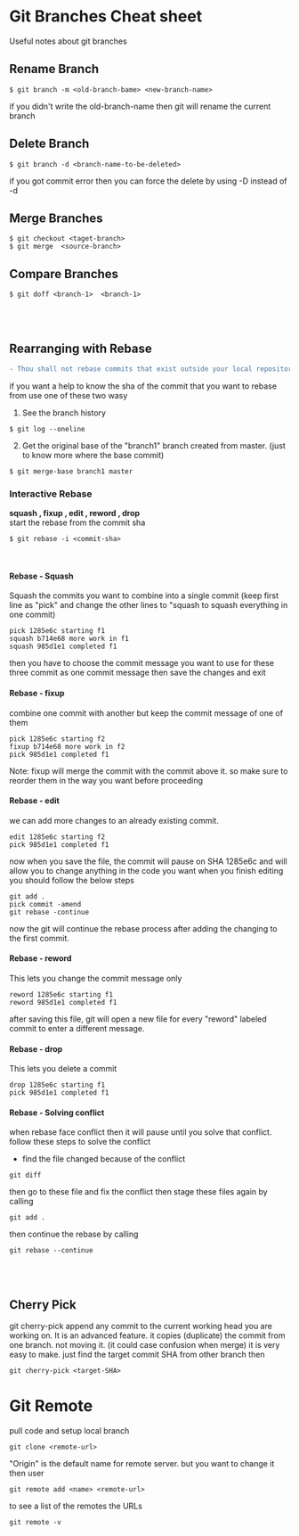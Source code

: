 # Git Branches Cheat sheet

Useful notes about git branches 


## Rename Branch
```
$ git branch -m <old-branch-bame> <new-branch-name>                     
```
if you didn't write the old-branch-name then git will rename the current branch

## Delete Branch
```
$ git branch -d <branch-name-to-be-deleted>                     
```
if you got commit error then you can force the delete by using -D instead of -d


## Merge Branches
```
$ git checkout <taget-branch>                     
$ git merge  <source-branch>                       
```

## Compare Branches
```
$ git doff <branch-1>  <branch-1>                      
```

<br>
<br>

## Rearranging with Rebase
```diff
- Thou shall not rebase commits that exist outside your local repository
```
if you want a help to know the sha of the commit that you want to rebase from use one of these two wasy
1. See the branch history
```
$ git log --oneline                     
```
2. Get the original base of the "branch1" branch created from master. (just to know more where the base commit)
```
$ git merge-base branch1 master                
```

### Interactive Rebase
**squash  , fixup , edit , reword ,  drop**<br>
start the rebase from the commit sha
```
$ git rebase -i <commit-sha>                    
```
<br>

#### Rebase - Squash
Squash the commits you want to combine into a single commit (keep first line as "pick" and change the other lines to "squash to squash everything in one commit)
```
pick 1285e6c starting f1                     
squash b714e68 more work in f1                     
squash 985d1e1 completed f1                      
```
then you have to choose the commit message you want to use for these three commit as one commit message
then save the changes and exit
<br>
#### Rebase - fixup
combine one commit with another but keep the commit message of one of them
```
pick 1285e6c starting f2                    
fixup b714e68 more work in f2                     
pick 985d1e1 completed f1                      
```
Note: fixup will merge the commit with the commit above it. so make sure to reorder them in the way you want before proceeding
<br>
#### Rebase - edit
we can add more changes to an already existing commit.
```
edit 1285e6c starting f2                           
pick 985d1e1 completed f1                      
```
now when you save the file, the commit will pause on SHA 1285e6c and will allow you to change anything in the code you want
when you finish editing you should follow the below steps
```
git add .                           
pick commit -amend
git rebase -continue                   
```
now the git will continue the rebase process after adding the changing to the first commit.
<br>
#### Rebase - reword
This lets you change the commit message only
```
reword 1285e6c starting f1                         
reword 985d1e1 completed f1                      
```
after saving this file, git will open a new file for every "reword" labeled commit to enter a different message.
<br>
#### Rebase - drop
This lets you delete a commit
```
drop 1285e6c starting f1                         
pick 985d1e1 completed f1                      
```
#### Rebase - Solving conflict
when rebase face conflict then it will pause until you solve that conflict.
follow these steps to solve the conflict
* find the file changed because of the conflict
```
git diff                                         
```
then go to these file and fix the conflict then stage these files again by calling
```
git add .                                         
```
then continue the rebase by calling
```
git rebase --continue                                         
```
<br>
<br>

## Cherry Pick
git cherry-pick append any commit to the current working head you are working on.
It is an advanced feature. it copies (duplicate) the commit from one branch. not moving it. (it could case confusion when merge)
it is very easy to make. just find the target commit SHA from other branch then
```
git cherry-pick <target-SHA>                                         
```

# Git Remote
pull code and setup local branch
```
git clone <remote-url>                                      
```
"Origin" is the default name for remote server. but you want to change it then user
```
git remote add <name> <remote-url>                                      
```
to see a list of the remotes the URLs
```
git remote -v                                     
```